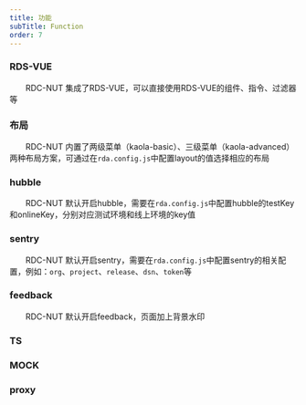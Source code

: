 ```yaml
---
title: 功能
subTitle: Function
order: 7
---
```


### RDS-VUE

&emsp;&emsp;RDC-NUT 集成了RDS-VUE，可以直接使用RDS-VUE的组件、指令、过滤器等

### 布局

&emsp;&emsp;RDC-NUT 内置了两级菜单（kaola-basic）、三级菜单（kaola-advanced）两种布局方案，可通过在`rda.config.js`中配置layout的值选择相应的布局

### hubble

&emsp;&emsp;RDC-NUT 默认开启hubble，需要在`rda.config.js`中配置hubble的testKey和onlineKey，分别对应测试环境和线上环境的key值

### sentry

&emsp;&emsp;RDC-NUT 默认开启sentry，需要在`rda.config.js`中配置sentry的相关配置，例如：`org`、`project`、`release`、`dsn`、`token`等

### feedback

&emsp;&emsp;RDC-NUT 默认开启feedback，页面加上背景水印

### TS

### MOCK

### proxy
